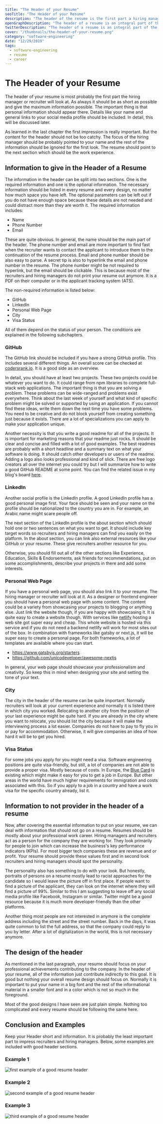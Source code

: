 ```yaml
---
title: "The Header of your Resume"
seoTitle: "The Header of your Resume"
description: "The header of the resume is the first part a hiring manager or recruiter will look at. Do you want to check how to write the best header for resumes? It includes a lot of techniques but most important: Sometimes less is more."
openGraphDescription: "The header of a resume is an integral part of the resume. It is the first section hiring managers or recruiters will see and evaluate. It is the first impression that can give you the advantage to get hired."
twitterDescription: "The header of a resume is an integral part of the resume. It is the first section hiring managers or recruiters will see and evaluate. It is the first impression that can give you the advantage to get hired."
cover: "/thumbnails/the-header-of-your-resume.png"
category: "software-engineering"
date: "12/29/2019"
tags:
  - software-engineering
  - resume
  - career
---
```


# The Header of your Resume

The header of your resume is most probably the first part the hiring manager or recruiter will look at. As always it should be as short as possible and give the maximum information possible. The important thing is that personal information should appear there. Details like your name and general links to your social media profile should be included. In detail, this will be discussed later.

As learned in the last chapter the first impression is really important. But the content for the header should not be too catchy. The focus of the hiring manager should be probably pointed to your name and the rest of the information should be ignored for the first look. The resume should point to the next section which should be the work experience.

## Information to give in the Header of a Resume

The information in the header can be split into two sections. One is the required information and one is the optional information. The necessary information should be listed in every resume and every design, no matter how much space you have left. The optional parameters can be left out if you do not have enough space because these details are not needed and could distract more than they are worth it. The required information includes:

- Name
- Phone Number
- Email

These are quite obvious. In general, the name should be the main part of the header. The phone number and email are more important to find fast when the recruiter wants to contact the applicant to introduce them to the continuation of the resume process. Email and phone number should be also easy to parse. A secret tip is also to hyperlink the email and phone number in the resume. The phone number might be not required to hyperlink, but the email should be clickable. This is because most of the recruiters and hiring managers do not print your resume out anymore. It is a PDF on their computer or in the applicant tracking system (ATS).

The non-required information is listed below:

- GitHub
- LinkedIn
- Personal Web Page
- City
- Visa Status

All of them depend on the status of your person. The conditions are explained in the following subchapters.

### GitHub

The GitHub link should be included if you have a strong GitHub profile. This includes several different things. An overall score can be checked at [codersrank.io](https://codersrank.io). It is a good side as an overview.

In detail, you should have at least two projects. These two projects could be whatever you want to do. It could range from npm libraries to complete full-stack web applications. The important thing is that you are solving a problem. These problems can be wide-ranged and problems exist everywhere. Think about the last week of yourself and what kind of specific problem might be solved or supported by using an application. If you cannot find these ideas, write them down the next time you have some problems. You need to be creative and do not block yourself from creating something just because it exists. There are a lot of specializations you can apply to make your application unique.

Another necessity is that you write a good readme for all of the projects. It is important for marketing reasons that your readme just rocks. It should be clear and concise and filled with a lot of good examples. The best readmes are probably with a short headline and a summary text on what your software is doing. It should catch other developers or users of the readme. Adding a logo also looks professional and kind of slick. There are free logo creators all over the internet you could try but I will summarize how to write a good GitHub README at some point. You can find the related issue in my blog's board [here](https://github.com/igeligel/personal-site/issues/88).

### LinkedIn

Another social profile is the LinkedIn profile. A good LinkedIn profile has a good personal image first. Your face should be seen and your name on the profile should be nationalized to the country you are in. For example, an Arabic name might scare people off.

The next section of the LinkedIn profile is the about section which should hold one or two sentences on what you want to get. It should include key target words so recruiters and hiring managers can find you easily on the platform. In the about section, you can link also external resources like your GitHub or your resume. These give recruiters another resource for you.

Otherwise, you should fill out all of the other sections like Experience, Education, Skills & Endorsements, ask friends for recommendations, put on some accomplishments, describe your projects in there and add some interests.

### Personal Web Page

If you have a personal web page, you should also link it to your resume. The hiring manager or recruiter will look at it. As a designer or frontend engineer you should have a personal web page with some content. The content could be a variety from showcasing your projects to blogging or anything else. Just link the website though, if you are happy with showcasing it. It is quite easy to create a website though. With services like [netlify](https://www.netlify.com/) hosting a web site got super easy and cheap. This whole website is hosted via this service and if you do not need a backend netlify will work for most sites out of the box. In combination with frameworks like gatsby or next.js, it will be super easy to create a personal page. For both frameworks, a lot of templates are available where you can start.

- https://www.gatsbyjs.org/starters
- https://github.com/unicodeveloper/awesome-nextjs

In general, your web page should showcase your professionalism and creativity. So keep this in mind when designing your site and setting the tone of your text.

### City

The city in the header of the resume can be quite important. Normally recruiters will look at your current experience and normally it is listed there in which city you worked. Relocating to another city from the position of your last experience might be quite hard. If you are already in the city where you want to relocate, you should list the city because it will make the interviewing process a lot easier. Companies do not have to pay to fly you in or pay for accommodation. Otherwise, it will give companies an idea of how hard it will be to get you hired.

### Visa Status

For some jobs you apply for you might need a visa. Software engineering positions are quite visa-friendly, but still, a lot of companies are not able to provide a proper visa. Mostly because of costs. In Europe, the [Blue Card](https://www.apply.eu/) is existing which might make it easy for you to get a job in Europe. But other areas in the world have much higher requirements for immigration and costs associated with this. So if you apply to a job in a country and have a work visa for the specific country already, list it.

## Information to not provider in the header of a resume

Now, after covering the essential information to put on your resume, we can deal with information that should not go on a resume. Resumes should be mostly about your professional work career. Hiring managers and recruiters act as a person for the company they are working for. They look primarily for people to join which can increase the business's key performance indicators (KPIs). For most bigger tech companies these are revenue and or profit. Your resume should provide these values first and in second look recruiters and hiring managers should spot the personality.

The personality also has something to do with your look. But honestly, portraits of persons on a resume mostly lead to racist approaches for the candidate so I would leave the picture off in first place. If people want to find a picture of the applicant, they can look on the internet where they will find a picture of 99%. Similar to this I am suggesting to leave off any social media profile like Facebook, Instagram or similar. Twitter might be a good resource because it is much more developer-friendly than the other platforms.

Another thing most people are not interested in anymore is the complete address including the street and the street number. Back in the days, it was quite common to list the full address, so that the company could reply to you by letter. After a lot of digitalization in the world, this is not necessary anymore.

## The design of the header

As mentioned in the last paragraph, your resume should focus on your professional achievements contributing to the company. In the header of your resume, all of the information just contribute indirectly to this goal. It is good but nothing your overall resume design should focus on. Normally it is important to put your name in a big font and the rest of the informational material in a smaller font and in a color which is not so much in the foreground.

Most of the good designs I have seen are just plain simple. Nothing too complicated and every resume should be following the same here.

## Conclusion and Examples

Keep your Header short and information. It is probably the least important part to impress recruiters and hiring managers. Below, some examples are included with good header sections.

### Example 1

![first example of a good resume header](./1.png)

### Example 2

![second example of a good resume header](./2.png)

### Example 3

![third example of a good resume header](./3.png)
